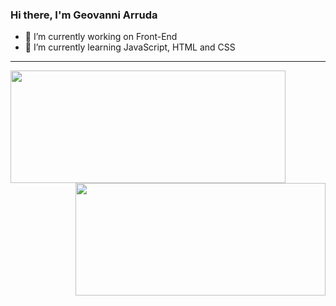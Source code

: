 ### Hi there, I'm Geovanni Arruda



- 🔭 I’m currently working on Front-End
- 🌱 I’m currently learning JavaScript, HTML and CSS
<hr>
<div>
  <a href="https://github.com/geovanniarruda">
  <img align = "left" height="180em" width="440em" src="https://github-readme-stats.vercel.app/api?username=geovanniarruda&&show_icons=true&theme=tokyonight&hide=contribs,issues"/>
  <img align= "right" height="180em"  width="400em" src="https://github-readme-stats.vercel.app/api/top-langs/?username=geovanniarruda&layout=compact"/>
</div>






